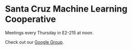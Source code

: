 # Santa Cruz Machine Learning Cooperative
Meetings every Thursday in E2-215 at noon.

Check out our [Google Group](https://groups.google.com/forum/#!forum/thesmc).
